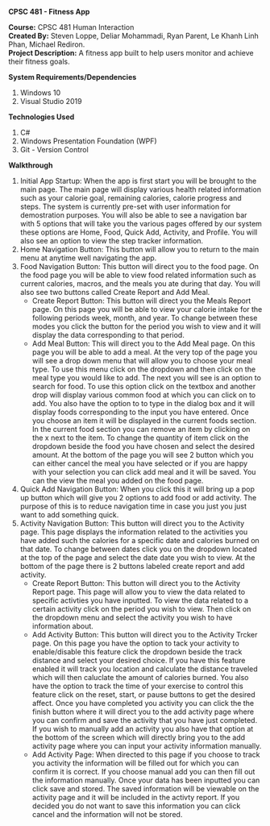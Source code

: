 **CPSC 481 - Fitness App**  
  
**Course:** CPSC 481 Human Interaction   
**Created By:** Steven Loppe, Deliar Mohammadi, Ryan Parent, Le Khanh Linh Phan, Michael Rediron.  
**Project Description:** A fitness app built to help users monitor and achieve their fitness goals.  

**System Requirements/Dependencies**  
1) Windows 10
2) Visual Studio 2019  

**Technologies Used**
1) C#
2) Windows Presentation Foundation (WPF)
3) Git - Version Control  

**Walkthrough**  
1) Initial App Startup: When the app is first start you will be brought to the main page. The main page will display various health related information such as your calorie goal, remaining calories, calorie progress and steps. The system is currently pre-set with user information for demostration purposes. You will also be able to see a navigation bar with 5 options that will take you the various pages offered by our system these options are Home, Food, Quick Add, Activity, and Profile. You will also see an option to view the step tracker information.
2) Home Navigation Button: This button will allow you to return to the main menu at anytime well navigating the app.
3) Food Navigation Button: This button will direct you to the food page. On the food page you will be able to view food related information such as current calories, macros, and the meals you ate during that day. You will also see two buttons called Create Report and Add Meal.  
    - Create Report Button: This button will direct you the Meals Report page. On this page you will be able to view your calorie intake for the following periods week, month, and year. To change between these modes you click the button for the period you wish to view and it will display the data corresponding to that period.
    - Add Meal Button: This will direct you to the Add Meal page. On this page you will be able to add a meal. At the very top of the page you will see a drop down menu that will allow you to choose your meal type. To use this menu click on the dropdown and then click on the meal type you would like to add. The next you will see is an option to search for food. To use this option click on the textbox and another drop will display various common food at which you can click on to add. You also have the option to to type in the dialog box and it will display foods corresponding to the input you have entered. Once you choose an item it will be displayed in the current foods section. In the current food section you can remove an item by clicking on the x next to the item. To change the quantity of item click on the dropdown beside the food you have chosen and select the desired amount. At the bottom of the page you will see 2 button which you can either cancel the meal you have selected or if you are happy with your selection you can click add meal and it will be saved. You can the view the meal you added on the food page.
4) Quick Add Navigation Button: When you click this it will bring up a pop up button which will give you 2 options to add food or add activity. The purpose of this is to reduce navigation time in case you just you just want to add something quick.
5) Activity Navigation Button: This button will direct you to the Activity page. This page displays the information related to the activities you have added such the calories for a specific date and calories burned on that date. To change between dates click you on the dropdown located at the top of the page and select the date date you wish to view. At the bottom of the page there is 2 buttons labeled create report and add activity.
    - Create Report Button: This button will direct you to the Activity Report page. This page will allow you to view the data related to specific activties you have inputted. To view the data related to a certain activity click on the period you wish to view. Then click on the dropdown menu and select the activity you wish to have information about.
    - Add Activity Button: This button will direct you to the Activity Trcker page. On this page you have the option to tack your activity to enable/disable this feature click the dropdown beside the track distance and select your desired choice. If you have this feature enabled it will track you location and calculate the distance traveled which will then caluclate the amount of calories burned. You also have the option to track the time of your exercise to control this feature click on the reset, start, or pause buttons to get the desired affect. Once you have completed you activity you can click the the finish button where it will direct you to the add activity page where you can confirm and save the activity that you have just completed. If you wish to manually add an activity you also have that option at the bottom of the screen which will directly bring you to the add activity page where you can input your activity information manually.
    - Add Activity Page: When directed to this page if you choose to track you activity the information will be filled out for which you can confirm it is correct. If you choose manual add you can then fill out the information manually. Once your data has been inputted you can click save and stored. The saved information will be viewable on the activity page and it will be included in the activty report. If you decided you do not want to save this information you can click cancel and the information will not be stored.
